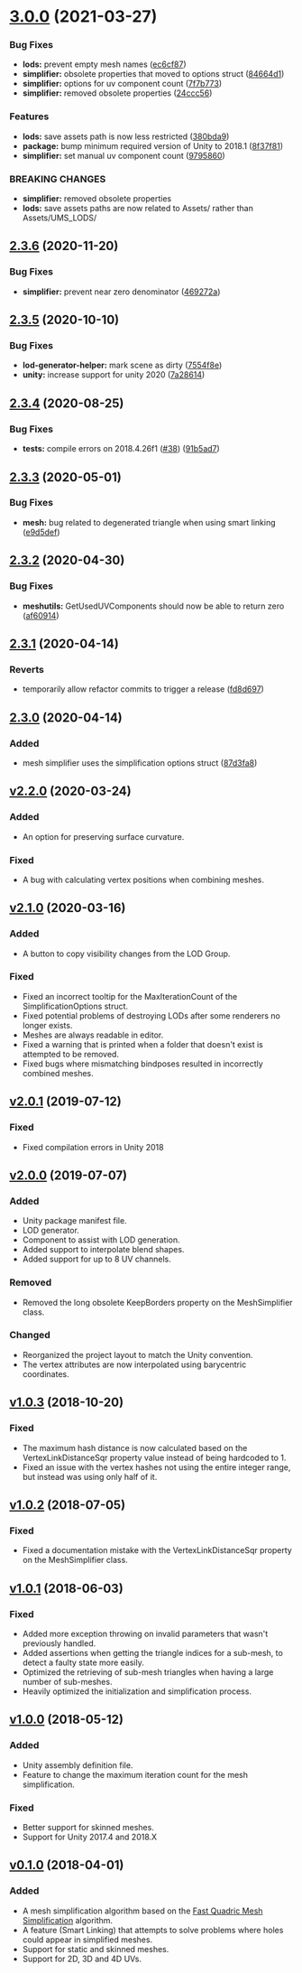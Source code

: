 # [3.0.0](https://github.com/Whinarn/UnityMeshSimplifier/compare/v2.3.6...v3.0.0) (2021-03-27)


### Bug Fixes

* **lods:** prevent empty mesh names ([ec6cf87](https://github.com/Whinarn/UnityMeshSimplifier/commit/ec6cf87c4c652aca953cb782d8796749037322a6))
* **simplifier:** obsolete properties that moved to options struct ([84664d1](https://github.com/Whinarn/UnityMeshSimplifier/commit/84664d1852da93e5206f335d17db7025c7be5281))
* **simplifier:** options for uv component count ([7f7b773](https://github.com/Whinarn/UnityMeshSimplifier/commit/7f7b77370442f5e49dd74b2e8c39a427b21980ab))
* **simplifier:** removed obsolete properties ([24ccc56](https://github.com/Whinarn/UnityMeshSimplifier/commit/24ccc5663c1281e2feadf6c03e947481a68844c2))


### Features

* **lods:** save assets path is now less restricted ([380bda9](https://github.com/Whinarn/UnityMeshSimplifier/commit/380bda999c8b95baed6a6533b0b66bfb4eb8d2c9))
* **package:** bump minimum required version of Unity to 2018.1 ([8f37f81](https://github.com/Whinarn/UnityMeshSimplifier/commit/8f37f81a7688c2ff3a895c9616e4b171cd54a633))
* **simplifier:** set manual uv component count ([9795860](https://github.com/Whinarn/UnityMeshSimplifier/commit/9795860c6354b87924b97b354688e2b59098eda7))


### BREAKING CHANGES

* **simplifier:** removed obsolete properties
* **lods:** save assets paths are now related to Assets/ rather
than Assets/UMS_LODS/

## [2.3.6](https://github.com/Whinarn/UnityMeshSimplifier/compare/v2.3.5...v2.3.6) (2020-11-20)


### Bug Fixes

* **simplifier:** prevent near zero denominator ([469272a](https://github.com/Whinarn/UnityMeshSimplifier/commit/469272ae031774383eb13253e7e2d5abbaafe79c))

## [2.3.5](https://github.com/Whinarn/UnityMeshSimplifier/compare/v2.3.4...v2.3.5) (2020-10-10)


### Bug Fixes

* **lod-generator-helper:** mark scene as dirty ([7554f8e](https://github.com/Whinarn/UnityMeshSimplifier/commit/7554f8ecb7cd105aacdad4a07d32eaf081cf7ae3))
* **unity:** increase support for unity 2020 ([7a28614](https://github.com/Whinarn/UnityMeshSimplifier/commit/7a286148aecef6f7918abce34f3e7000f2856f4a))

## [2.3.4](https://github.com/Whinarn/UnityMeshSimplifier/compare/v2.3.3...v2.3.4) (2020-08-25)


### Bug Fixes

* **tests:** compile errors on 2018.4.26f1 ([#38](https://github.com/Whinarn/UnityMeshSimplifier/issues/38)) ([91b5ad7](https://github.com/Whinarn/UnityMeshSimplifier/commit/91b5ad7de7d6f77d29275fc69d3e7506df6a586f))

## [2.3.3](https://github.com/Whinarn/UnityMeshSimplifier/compare/v2.3.2...v2.3.3) (2020-05-01)


### Bug Fixes

* **mesh:** bug related to degenerated triangle when using smart linking ([e9d5def](https://github.com/Whinarn/UnityMeshSimplifier/commit/e9d5def2eb6e18eed7e9f86943e5d32bf0721d60))

## [2.3.2](https://github.com/Whinarn/UnityMeshSimplifier/compare/v2.3.1...v2.3.2) (2020-04-30)


### Bug Fixes

* **meshutils:** GetUsedUVComponents should now be able to return zero ([af60914](https://github.com/Whinarn/UnityMeshSimplifier/commit/af6091481d212f5c98bf1f8f16cf922367f0a08d))

## [2.3.1](https://github.com/Whinarn/UnityMeshSimplifier/compare/v2.3.0...v2.3.1) (2020-04-14)


### Reverts

* temporarily allow refactor commits to trigger a release ([fd8d697](https://github.com/Whinarn/UnityMeshSimplifier/commit/fd8d69751038f0d8a6fc9880c3159d3718d6a2ee))

## [2.3.0](https://github.com/Whinarn/UnityMeshSimplifier/compare/v2.2.0...v2.3.0) (2020-04-14)

### Added

* mesh simplifier uses the simplification options struct ([87d3fa8](https://github.com/Whinarn/UnityMeshSimplifier/commit/87d3fa81419c4fce2d360572290bfecee7a3fbf9))

## [v2.2.0](https://github.com/Whinarn/UnityMeshSimplifier/compare/v2.1.0...v2.2.0) (2020-03-24)


### Added

* An option for preserving surface curvature.

### Fixed

* A bug with calculating vertex positions when combining meshes.

## [v2.1.0](https://github.com/Whinarn/UnityMeshSimplifier/compare/v2.0.1...v2.1.0) (2020-03-16)


### Added

* A button to copy visibility changes from the LOD Group.

### Fixed

* Fixed an incorrect tooltip for the MaxIterationCount of the SimplificationOptions struct.
* Fixed potential problems of destroying LODs after some renderers no longer exists.
* Meshes are always readable in editor.
* Fixed a warning that is printed when a folder that doesn't exist is attempted to be removed.
* Fixed bugs where mismatching bindposes resulted in incorrectly combined meshes.

## [v2.0.1](https://github.com/Whinarn/UnityMeshSimplifier/compare/v2.0.0...v2.0.1) (2019-07-12)


### Fixed

* Fixed compilation errors in Unity 2018

## [v2.0.0](https://github.com/Whinarn/UnityMeshSimplifier/compare/v1.0.3-legacy...v2.0.0) (2019-07-07)


### Added

* Unity package manifest file.
* LOD generator.
* Component to assist with LOD generation.
* Added support to interpolate blend shapes.
* Added support for up to 8 UV channels.

### Removed

* Removed the long obsolete KeepBorders property on the MeshSimplifier class.

### Changed

* Reorganized the project layout to match the Unity convention.
* The vertex attributes are now interpolated using barycentric coordinates.

## [v1.0.3](https://github.com/Whinarn/UnityMeshSimplifier/compare/v1.0.2-legacy...v1.0.3-legacy) (2018-10-20)


### Fixed

* The maximum hash distance is now calculated based on the VertexLinkDistanceSqr property value instead of being hardcoded to 1.
* Fixed an issue with the vertex hashes not using the entire integer range, but instead was using only half of it.

## [v1.0.2](https://github.com/Whinarn/UnityMeshSimplifier/compare/v1.0.1-legacy...v1.0.2-legacy) (2018-07-05)


### Fixed

* Fixed a documentation mistake with the VertexLinkDistanceSqr property on the MeshSimplifier class.

## [v1.0.1](https://github.com/Whinarn/UnityMeshSimplifier/compare/v1.0.0-legacy...v1.0.1-legacy) (2018-06-03)


### Fixed

* Added more exception throwing on invalid parameters that wasn't previously handled.
* Added assertions when getting the triangle indices for a sub-mesh, to detect a faulty state more easily.
* Optimized the retrieving of sub-mesh triangles when having a large number of sub-meshes.
* Heavily optimized the initialization and simplification process.

## [v1.0.0](https://github.com/Whinarn/UnityMeshSimplifier/compare/v0.1.0-legacy...v1.0.0-legacy) (2018-05-12)


### Added

* Unity assembly definition file.
* Feature to change the maximum iteration count for the mesh simplification.

### Fixed

* Better support for skinned meshes.
* Support for Unity 2017.4 and 2018.X

## [v0.1.0](https://github.com/Whinarn/UnityMeshSimplifier/releases/tag/v0.1.0-legacy) (2018-04-01)


### Added

* A mesh simplification algorithm based on the [Fast Quadric Mesh Simplification](https://github.com/sp4cerat/Fast-Quadric-Mesh-Simplification) algorithm.
* A feature (Smart Linking) that attempts to solve problems where holes could appear in simplified meshes.
* Support for static and skinned meshes.
* Support for 2D, 3D and 4D UVs.
